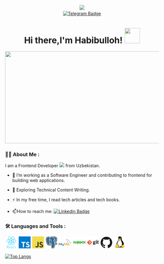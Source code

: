 <div id="header" align="center">
  <img src="https://media.giphy.com/media/M9gbBd9nbDrOTu1Mqx/giphy.gif" width="100"/>
</div>

<div id="badges" align="center">
  <a href="https://t.me/habibulloh90">
    <img src="https://img.shields.io/badge/Telegram-blue?style=for-the-badge&logo=telegram&logoColor=white" alt="Telegram Badge"/>
  </a>
</div>
<h1 align="center">
Hi there,I'm Habibulloh!
  <img src="https://media.giphy.com/media/hvRJCLFzcasrR4ia7z/giphy.gif" width="50px" height="50px"/>
</h1>
<div align="center">
  <img src="https://media.giphy.com/media/dWesBcTLavkZuG35MI/giphy.gif" width="600" height="300"/>
</div>

### 👨‍💻 About Me :
I am a Frontend Developer <img src="https://media.giphy.com/media/WUlplcMpOCEmTGBtBW/giphy.gif" width="30"> from Uzbekistan.
- :telescope: I’m working as a Software Engineer and contributing to frontend for building web applications.

- :seedling: Exploring Technical Content Writing.

- :zap: In my free time, I read tech articles and tech books.

- :mailbox:How to reach me: [![Linkedin Badge](https://img.shields.io/badge/-Habibulloh-blue?style=flat&logo=Linkedin&logoColor=white)](https://www.linkedin.com/in/habibulloh-karimov-5b87a2293/)
  
### :hammer_and_wrench: Languages and Tools :
<div>
  <img src = "https://github.com/devicons/devicon/blob/master/icons/react/react-original-wordmark.svg" alt="react" width="40px" height="40px" />
  <img src="https://github.com/devicons/devicon/blob/master/icons/typescript/typescript-original.svg" alt="typescript" width="40px" height="40px"  />
  <img src="https://github.com/devicons/devicon/blob/master/icons/javascript/javascript-original.svg" alt="javscript" width="40px" height="40px" />
  <img src = "https://github.com/devicons/devicon/blob/master/icons/postgresql/postgresql-original.svg" alt="PostgreSQL" width="40px" height="40px" />
  <img src="https://github.com/devicons/devicon/blob/master/icons/mysql/mysql-original-wordmark.svg" title="MySQL"  alt="MySQL" width="40" height="40"/>&nbsp;
  <img src="https://github.com/devicons/devicon/blob/master/icons/nginx/nginx-original.svg" alt="Nginx" width="40px" height="40px" />
  <img src="https://github.com/devicons/devicon/blob/master/icons/git/git-original-wordmark.svg" title="Git" **alt="Git" width="40" height="40"/>
  <img src="https://github.com/devicons/devicon/blob/master/icons/github/github-original.svg" alt="GitHub" width="40px" height="40px" />
  <img src="https://github.com/devicons/devicon/blob/master/icons/linux/linux-original.svg" alt="Linux" width="40px" height="40px" />
</div>

[![Top Langs](https://github-readme-stats.vercel.app/api/top-langs/?username=Habibulloh08&layout=compact&theme=vision-friendly-dark)](https://github.com/anuraghazra/github-readme-stats)
